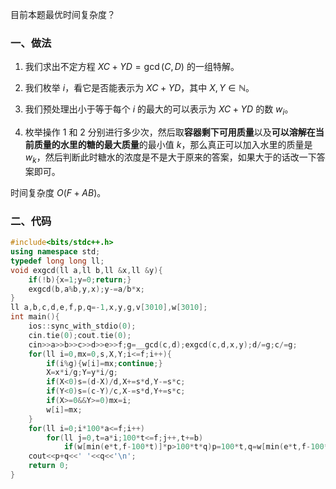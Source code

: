 目前本题最优时间复杂度？

### 一、做法

1. 我们求出不定方程 $XC+YD=\gcd(C,D)$ 的一组特解。

2. 我们枚举 $i$，看它是否能表示为 $XC+YD$，其中 $X,Y\in\mathbb{N}$。

3. 我们预处理出小于等于每个 $i$ 的最大的可以表示为 $XC+YD$ 的数 $w_i$。

4. 枚举操作 $1$ 和 $2$ 分别进行多少次，然后取**容器剩下可用质量**以及**可以溶解在当前质量的水里的糖的最大质量**的最小值 $k$，那么真正可以加入水里的质量是 $w_k$，然后判断此时糖水的浓度是不是大于原来的答案，如果大于的话改一下答案即可。

时间复杂度 $O(F+AB)$。

### 二、代码

```cpp
#include<bits/stdc++.h>
using namespace std;
typedef long long ll;
void exgcd(ll a,ll b,ll &x,ll &y){
	if(!b){x=1;y=0;return;}
	exgcd(b,a%b,y,x);y-=a/b*x;
}
ll a,b,c,d,e,f,p,q=-1,x,y,g,v[3010],w[3010];
int main(){
	ios::sync_with_stdio(0);
	cin.tie(0);cout.tie(0);
	cin>>a>>b>>c>>d>>e>>f;g=__gcd(c,d);exgcd(c,d,x,y);d/=g;c/=g;
	for(ll i=0,mx=0,s,X,Y;i<=f;i++){
		if(i%g){w[i]=mx;continue;}
		X=x*i/g;Y=y*i/g;
		if(X<0)s=(d-X)/d,X+=s*d,Y-=s*c;
		if(Y<0)s=(c-Y)/c,X-=s*d,Y+=s*c;
		if(X>=0&&Y>=0)mx=i;
		w[i]=mx;
	}
	for(ll i=0;i*100*a<=f;i++)
		for(ll j=0,t=a*i;100*t<=f;j++,t+=b)
			if(w[min(e*t,f-100*t)]*p>100*t*q)p=100*t,q=w[min(e*t,f-100*t)];
	cout<<p+q<<' '<<q<<'\n';
	return 0;
}
```